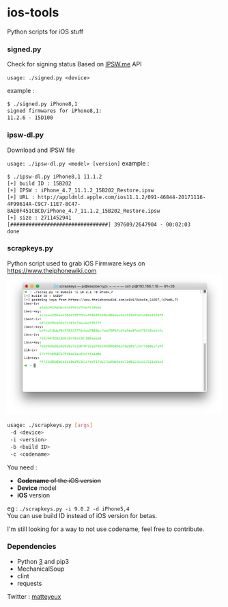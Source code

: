 # ios-tools
Python scripts for iOS stuff

### signed.py
Check for signing status
Based on [IPSW.me](https://ipsw.me/) API

`usage: ./signed.py <device>`

example :
```
$ ./signed.py iPhone8,1
signed firmwares for iPhone8,1:
11.2.6 - 15D100
```

### ipsw-dl.py
Download and IPSW file

`usage: ./ipsw-dl.py <model> [version]`
example :
```
$ ./ipsw-dl.py iPhone8,1 11.1.2
[+] build ID : 15B202
[+] IPSW : iPhone_4.7_11.1.2_15B202_Restore.ipsw
[+] URL : http://appldnld.apple.com/ios11.1.2/091-46844-20171116-4F99614A-C9C7-11E7-8C47-8AE0F451CBCD/iPhone_4.7_11.1.2_15B202_Restore.ipsw
[+] size : 2711452941
[################################] 397609/2647904 - 00:02:03
done
```
### scrapkeys.py
Python script used to grab iOS Firmware keys on https://www.theiphonewiki.com
![demo](screen.png)

```bash
usage: ./scrapkeys.py [args]
 -d <device>
 -i <version>
 -b <build ID>
 -c <codename>
```

You need :
- ~~**Codename** of the iOS version~~
- **Device** model
- **iOS** version

eg : `./scrapkeys.py -i 9.0.2 -d iPhone5,4` <br>
You can use build ID instead of iOS version for betas.

I'm still looking for a way to not use codename, feel free to contribute. 

### Dependencies
- Python [3](https://python.org) and pip3
- MechanicalSoup
- clint
- requests

Twitter : [matteyeux](https://twitter.com/matteyeux)
